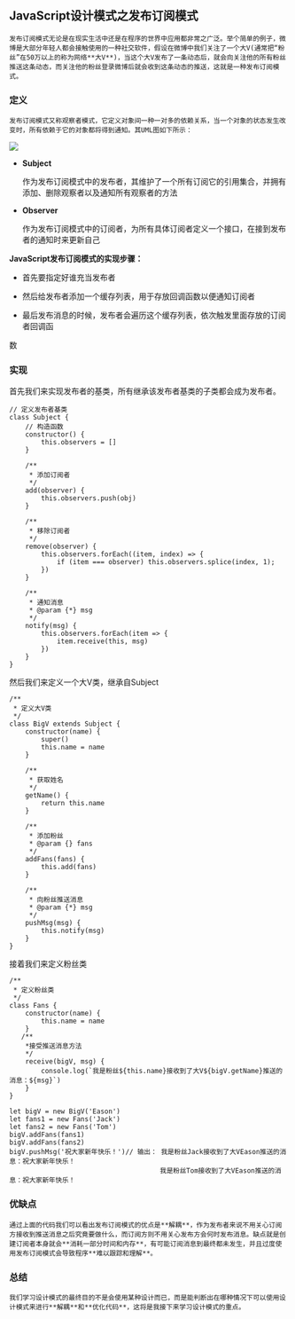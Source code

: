 ## JavaScript设计模式之发布订阅模式

	发布订阅模式无论是在现实生活中还是在程序的世界中应用都非常之广泛。举个简单的例子，微博是大部分年轻人都会接触使用的一种社交软件，假设在微博中我们关注了一个大V(通常把“粉丝”在50万以上的称为网络**大V**)，当这个大V发布了一条动态后，就会向关注他的所有粉丝推送这条动态，而关注他的粉丝登录微博后就会收到这条动态的推送，这就是一种发布订阅模式。

### 定义

	发布订阅模式又称观察者模式，它定义对象间一种一对多的依赖关系，当一个对象的状态发生改变时，所有依赖于它的对象都将得到通知。其UML图如下所示：

![](http://ww1.sinaimg.cn/large/d8f33188ly1fuws64657tj20dw07fq3u.jpg)

* **Subject**

  作为发布订阅模式中的发布者，其维护了一个所有订阅它的引用集合，并拥有添加、删除观察者以及通知所有观察者的方法

* **Observer**

  作为发布订阅模式中的订阅者，为所有具体订阅者定义一个接口，在接到发布者的通知时来更新自己

**JavaScript发布订阅模式的实现步骤：**

* 首先要指定好谁充当发布者

* 然后给发布者添加一个缓存列表，用于存放回调函数以便通知订阅者
*  最后发布消息的时候，发布者会遍历这个缓存列表，依次触发里面存放的订阅者回调函 

数 

### 实现

首先我们来实现发布者的基类，所有继承该发布者基类的子类都会成为发布者。

```
// 定义发布者基类
class Subject {
    // 构造函数
    constructor() {
        this.observers = []
    }

    /**
     * 添加订阅者
     */
    add(observer) {
        this.observers.push(obj)
    }

    /**
     * 移除订阅者
     */
    remove(observer) {
        this.observers.forEach((item, index) => {
            if (item === observer) this.observers.splice(index, 1);
        })
    }

    /**
     * 通知消息
     * @param {*} msg 
     */
    notify(msg) {
        this.observers.forEach(item => {
            item.receive(this, msg)
        })
    }
}
```

然后我们来定义一个大V类，继承自Subject

```
/**
 * 定义大V类
 */
class BigV extends Subject {
    constructor(name) {
        super()
        this.name = name
    }

    /**
     * 获取姓名
     */
    getName() {
        return this.name
    }

    /**
     * 添加粉丝
     * @param {} fans 
     */
    addFans(fans) {
        this.add(fans)
    }

    /**
     * 向粉丝推送消息
     * @param {*} msg 
     */
    pushMsg(msg) {
        this.notify(msg)
    }
}
```

接着我们来定义粉丝类

```
/**
 * 定义粉丝类
 */
class Fans {
	constructor(name) {
        this.name = name
    }
   /**
	*接受推送消息方法
	*/
    receive(bigV, msg) {
        console.log(`我是粉丝${this.name}接收到了大V${bigV.getName}推送的消息：${msg}`)
    }
}

let bigV = new BigV('Eason')
let fans1 = new Fans('Jack')
let fans2 = new Fans('Tom')
bigV.addFans(fans1)
bigV.addFans(fans2)
bigV.pushMsg('祝大家新年快乐！')// 输出： 我是粉丝Jack接收到了大VEason推送的消息：祝大家新年快乐！
									  我是粉丝Tom接收到了大VEason推送的消息：祝大家新年快乐！
```

### 优缺点

	通过上面的代码我们可以看出发布订阅模式的优点是**解耦**，作为发布者来说不用关心订阅方接收到推送消息之后究竟要做什么，而订阅方则不用关心发布方会何时发布消息。缺点就是创建订阅者本身就会**消耗一部分时间和内存**，有可能订阅消息到最终都未发生，并且过度使用发布订阅模式会导致程序**难以跟踪和理解**。

### 总结

	我们学习设计模式的最终目的不是会使用某种设计而已，而是能判断出在哪种情况下可以使用设计模式来进行**解耦**和**优化代码**，这将是我接下来学习设计模式的重点。
